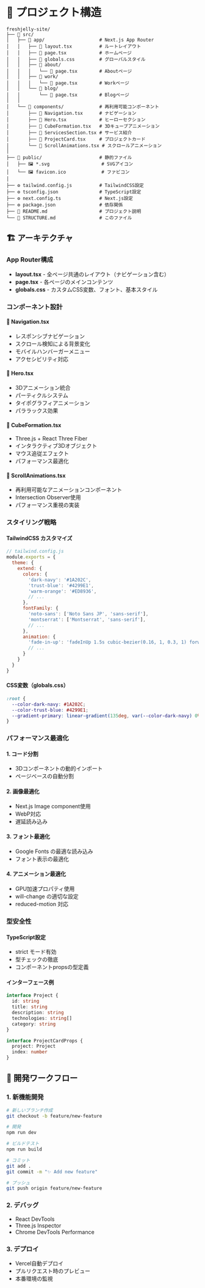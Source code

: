 # 📁 プロジェクト構造

```
freshjelly-site/
├── 📂 src/
│   ├── 📂 app/                    # Next.js App Router
│   │   ├── 📄 layout.tsx          # ルートレイアウト
│   │   ├── 📄 page.tsx            # ホームページ
│   │   ├── 📄 globals.css         # グローバルスタイル
│   │   ├── 📂 about/
│   │   │   └── 📄 page.tsx        # Aboutページ
│   │   ├── 📂 work/
│   │   │   └── 📄 page.tsx        # Workページ
│   │   └── 📂 blog/
│   │       └── 📄 page.tsx        # Blogページ
│   │
│   └── 📂 components/             # 再利用可能コンポーネント
│       ├── 📄 Navigation.tsx      # ナビゲーション
│       ├── 📄 Hero.tsx            # ヒーローセクション
│       ├── 📄 CubeFormation.tsx   # 3Dキューブアニメーション
│       ├── 📄 ServicesSection.tsx # サービス紹介
│       ├── 📄 ProjectCard.tsx     # プロジェクトカード
│       └── 📄 ScrollAnimations.tsx # スクロールアニメーション
│
├── 📂 public/                     # 静的ファイル
│   ├── 🖼️ *.svg                   # SVGアイコン
│   └── 🖼️ favicon.ico             # ファビコン
│
├── ⚙️ tailwind.config.js          # TailwindCSS設定
├── ⚙️ tsconfig.json               # TypeScript設定
├── ⚙️ next.config.ts              # Next.js設定
├── ⚙️ package.json                # 依存関係
├── 📄 README.md                   # プロジェクト説明
└── 📄 STRUCTURE.md                # このファイル
```

## 🏗️ アーキテクチャ

### App Router構成
- **layout.tsx** - 全ページ共通のレイアウト（ナビゲーション含む）
- **page.tsx** - 各ページのメインコンテンツ
- **globals.css** - カスタムCSS変数、フォント、基本スタイル

### コンポーネント設計

#### 📄 Navigation.tsx
- レスポンシブナビゲーション
- スクロール検知による背景変化
- モバイルハンバーガーメニュー
- アクセシビリティ対応

#### 📄 Hero.tsx
- 3Dアニメーション統合
- パーティクルシステム
- タイポグラフィアニメーション
- パララックス効果

#### 📄 CubeFormation.tsx
- Three.js + React Three Fiber
- インタラクティブ3Dオブジェクト
- マウス追従エフェクト
- パフォーマンス最適化

#### 📄 ScrollAnimations.tsx
- 再利用可能なアニメーションコンポーネント
- Intersection Observer使用
- パフォーマンス重視の実装

### スタイリング戦略

#### TailwindCSS カスタマイズ
```javascript
// tailwind.config.js
module.exports = {
  theme: {
    extend: {
      colors: {
        'dark-navy': '#1A202C',
        'trust-blue': '#4299E1',
        'warm-orange': '#ED8936',
        // ...
      },
      fontFamily: {
        'noto-sans': ['Noto Sans JP', 'sans-serif'],
        'montserrat': ['Montserrat', 'sans-serif'],
        // ...
      },
      animation: {
        'fade-in-up': 'fadeInUp 1.5s cubic-bezier(0.16, 1, 0.3, 1) forwards',
        // ...
      }
    }
  }
}
```

#### CSS変数（globals.css）
```css
:root {
  --color-dark-navy: #1A202C;
  --color-trust-blue: #4299E1;
  --gradient-primary: linear-gradient(135deg, var(--color-dark-navy) 0%, var(--color-dark-navy-light) 100%);
}
```

### パフォーマンス最適化

#### 1. コード分割
- 3Dコンポーネントの動的インポート
- ページベースの自動分割

#### 2. 画像最適化
- Next.js Image component使用
- WebP対応
- 遅延読み込み

#### 3. フォント最適化
- Google Fonts の最適な読み込み
- フォント表示の最適化

#### 4. アニメーション最適化
- GPU加速プロパティ使用
- will-change の適切な設定
- reduced-motion 対応

### 型安全性

#### TypeScript設定
- strict モード有効
- 型チェックの徹底
- コンポーネントpropsの型定義

#### インターフェース例
```typescript
interface Project {
  id: string
  title: string
  description: string
  technologies: string[]
  category: string
}

interface ProjectCardProps {
  project: Project
  index: number
}
```

## 🔧 開発ワークフロー

### 1. 新機能開発
```bash
# 新しいブランチ作成
git checkout -b feature/new-feature

# 開発
npm run dev

# ビルドテスト
npm run build

# コミット
git add .
git commit -m "✨ Add new feature"

# プッシュ
git push origin feature/new-feature
```

### 2. デバッグ
- React DevTools
- Three.js Inspector
- Chrome DevTools Performance

### 3. デプロイ
- Vercel自動デプロイ
- プルリクエスト時のプレビュー
- 本番環境の監視
